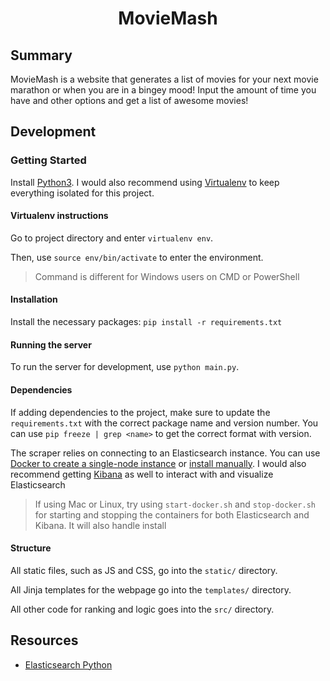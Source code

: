 <div align="center">
    <h1>MovieMash</h1>
</div>

## Summary

MovieMash is a website that generates a list of movies for your next movie marathon or when you are in a bingey mood! Input the amount of time you have and other options and get a list of awesome movies!

## Development

### Getting Started

Install [Python3](https://www.python.org/downloads/). I would also recommend using [Virtualenv](https://virtualenv.pypa.io/en/stable/) to keep everything isolated for this project.

#### Virtualenv instructions

Go to project directory and enter `virtualenv env`.

Then, use `source env/bin/activate` to enter the environment. 

> Command is different for Windows users on CMD or PowerShell

#### Installation

Install the necessary packages: `pip install -r requirements.txt`

#### Running the server

To run the server for development, use `python main.py`.

#### Dependencies

If adding dependencies to the project, make sure to update the `requirements.txt` with the correct package name and version number. You can use `pip freeze | grep <name>` to get the correct format with version.

The scraper relies on connecting to an Elasticsearch instance. You can use [Docker to create a single-node instance](https://www.elastic.co/guide/en/elasticsearch/reference/current/docker.html) or [install manually](https://www.elastic.co/guide/en/elasticsearch/reference/current/install-elasticsearch.html). I would also recommend getting [Kibana](https://www.elastic.co/guide/en/kibana/current/install.html) as well to interact with and visualize Elasticsearch

> If using Mac or Linux, try using `start-docker.sh` and `stop-docker.sh` for starting and stopping the containers for both Elasticsearch and Kibana. It will also handle install

#### Structure

All static files, such as JS and CSS, go into the `static/` directory.

All Jinja templates for the webpage go into the `templates/` directory.

All other code for ranking and logic goes into the `src/` directory.

## Resources

- [Elasticsearch Python](https://www.elastic.co/guide/en/elasticsearch/client/python-api/current/index.html)
